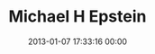 ---
title: "Michael H Epstein"
date: 2013-01-07 17:33:16 00:00
permalink: /sloppyesses
twitter: "SloppyEsses"
likes: [1609,932]
id: 1723
gravatar: "http://www.gravatar.com/avatar/d926f0536a50a4431c05d1f6832a1233"
---